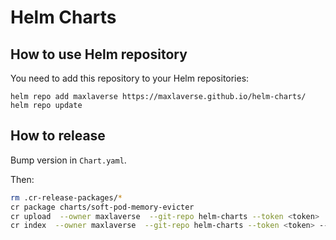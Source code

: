 # Helm Charts

## How to use Helm repository

You need to add this repository to your Helm repositories:

```
helm repo add maxlaverse https://maxlaverse.github.io/helm-charts/
helm repo update
```

## How to release
Bump version in `Chart.yaml`.

Then:
```bash
rm .cr-release-packages/*
cr package charts/soft-pod-memory-evicter
cr upload  --owner maxlaverse  --git-repo helm-charts --token <token>
cr index  --owner maxlaverse  --git-repo helm-charts --token <token> --pages-branch main -i ./
```
